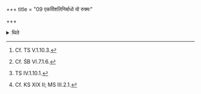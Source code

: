 +++
title = "09 एकविंशतिनिर्बाधो यो रुक्मः"

+++

<details><summary>थिते</summary>

9. Being seated, the sacrificer having first tied a golden plate which has twenty-one knobs[^1] and is woven in a thread[^2] around his neck in such a manner that the knobs will be to the inner side, with drsāno rukmaḥ...[^3] then makes the knobs out side[^4].   

[^1]: Cf. TS V.1.10.3.   

[^2]: Cf. ŚB VI.7.1.6.  

[^3]: TS IV.1.10.1.  

[^4]: Cf. KS XIX II; MS III.2.1.   
</details>
